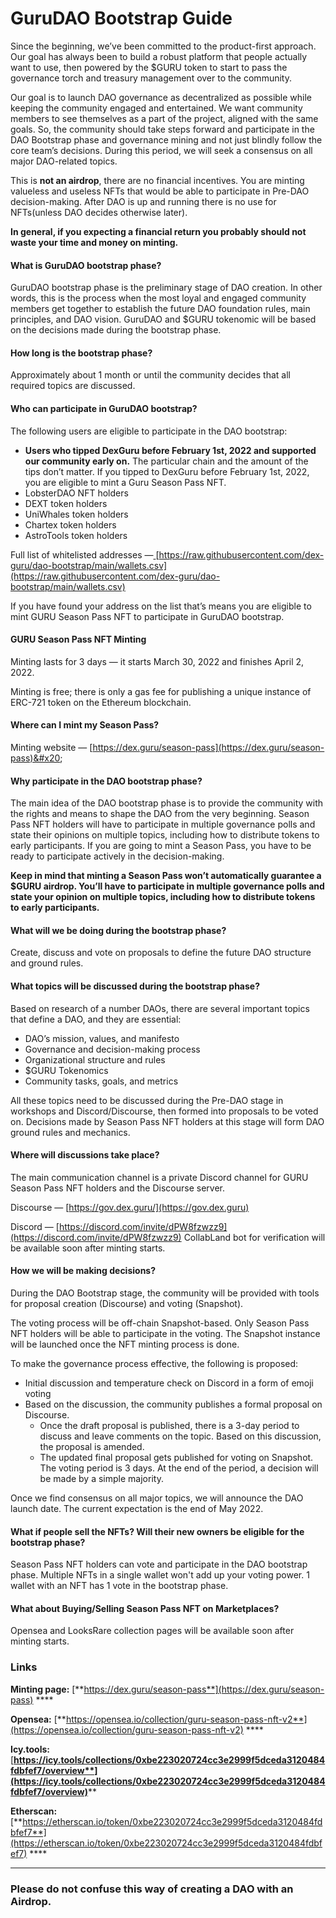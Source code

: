 # GuruDAO Bootstrap Guide

Since the beginning, we’ve been committed to the product-first approach. Our goal has always been to build a robust platform that people actually want to use, then powered by the $GURU token to start to pass the governance torch and treasury management over to the community.

Our goal is to launch DAO governance as decentralized as possible while keeping the community engaged and entertained. We want community members to see themselves as a part of the project, aligned with the same goals. So, the community should take steps forward and participate in the DAO Bootstrap phase and governance mining and not just blindly follow the core team’s decisions. During this period, we will seek a consensus on all major DAO-related topics.&#x20;

This is **not an airdrop**, there are no financial incentives. You are minting valueless and useless NFTs that would be able to participate in Pre-DAO decision-making. After DAO is up and running there is no use for NFTs(unless DAO decides otherwise later).

**In general, if you expecting a financial return you probably should not waste your time and money on minting.**

#### What is GuruDAO bootstrap phase?

GuruDAO bootstrap phase is the preliminary stage of DAO creation. In other words, this is the process when the most loyal and engaged community members get together to establish the future DAO foundation rules, main principles, and DAO vision. GuruDAO and $GURU tokenomic will be based on the decisions made during the bootstrap phase.

#### How long is the bootstrap phase?

Approximately about 1 month or until the community decides that all required topics are discussed.

#### **Who can participate in GuruDAO bootstrap?**

The following users are eligible to participate in the DAO bootstrap:

* **Users who tipped DexGuru before February 1st, 2022 and supported our community early on.** The particular chain and the amount of the tips don’t matter. If you tipped to DexGuru before February 1st, 2022, you are eligible to mint a Guru Season Pass NFT.
* LobsterDAO NFT holders
* DEXT token holders
* UniWhales token holders
* Chartex token holders
* AstroTools token holders

Full list of whitelisted addresses —[ ](https://github.com/dex-guru/dao-bootstrap)[https://raw.githubusercontent.com/dex-guru/dao-bootstrap/main/wallets.csv](https://raw.githubusercontent.com/dex-guru/dao-bootstrap/main/wallets.csv)

If you have found your address on the list that’s means you are eligible to mint GURU Season Pass NFT to participate in GuruDAO bootstrap.&#x20;

#### **GURU Season Pass NFT Minting**

Minting lasts for 3 days — it starts March 30, 2022 and finishes April 2, 2022.&#x20;

Minting is free; there is only a gas fee for publishing a unique instance of ERC-721 token on the Ethereum blockchain.

#### Where can I mint my Season Pass?

Minting website —  [https://dex.guru/season-pass](https://dex.guru/season-pass)&#x20;

#### **Why participate in the DAO bootstrap phase?**

The main idea of the DAO bootstrap phase is to provide the community with the rights and means to shape the DAO from the very beginning. Season Pass NFT holders will have to participate in multiple governance polls and state their opinions on multiple topics, including how to distribute tokens to early participants. If you are going to mint a Season Pass, you have to be ready to participate actively in the decision-making.

**Keep in mind that minting a Season Pass won’t automatically guarantee a $GURU airdrop. You’ll have to participate in multiple governance polls and state your opinion on multiple topics, including how to distribute tokens to early participants.**

#### What will we be doing during the bootstrap phase?

Create, discuss and vote on proposals to define the future DAO structure and ground rules.

#### What topics will be discussed during the bootstrap phase?

Based on research of a number DAOs, there are several important topics that define a DAO, and they are essential:

* DAO’s mission, values, and manifesto
* Governance and decision-making process
* Organizational structure and rules
* $GURU Tokenomics
* Community tasks, goals, and metrics

All these topics need to be discussed during the Pre-DAO stage in workshops and Discord/Discourse, then formed into proposals to be voted on. Decisions made by Season Pass NFT holders at this stage will form DAO ground rules and mechanics.

#### Where will discussions take place?

The main communication channel is a private Discord channel for GURU Season Pass NFT holders and the Discourse server.

Discourse — [https://gov.dex.guru/](https://gov.dex.guru)

Discord —  [https://discord.com/invite/dPW8fzwzz9](https://discord.com/invite/dPW8fzwzz9) CollabLand bot for verification will be available soon after minting starts.

#### How we will be making decisions?

During the DAO Bootstrap stage, the community will be provided with tools for proposal creation (Discourse) and voting (Snapshot).

The voting process will be off-chain Snapshot-based. Only Season Pass NFT holders will be able to participate in the voting. The Snapshot instance will be launched once the NFT minting process is done.

To make the governance process effective, the following is proposed:

* Initial discussion and temperature check on Discord in a form of emoji voting
* Based on the discussion, the community publishes a formal proposal on Discourse.
  * Once the draft proposal is published, there is a 3-day period to discuss and leave comments on the topic. Based on this discussion, the proposal is amended.
  * The updated final proposal gets published for voting on Snapshot. The voting period is 3 days. At the end of the period, a decision will be made by a simple majority.

Once we find consensus on all major topics, we will announce the DAO launch date. The current expectation is the end of May 2022.

#### **What if people sell the NFTs? Will their new owners be eligible for the bootstrap phase?**

Season Pass NFT holders can vote and participate in the DAO bootstrap phase. Multiple NFTs in a single wallet won't add up your voting power. 1 wallet with an NFT has 1 vote in the bootstrap phase.&#x20;

#### What about Buying/Selling Season Pass NFT on Marketplaces?

Opensea and LooksRare collection pages will be available soon after minting starts.&#x20;



### **Links**

**Minting page:** [**https://dex.guru/season-pass**](https://dex.guru/season-pass) ****&#x20;

**Opensea:** [**https://opensea.io/collection/guru-season-pass-nft-v2**](https://opensea.io/collection/guru-season-pass-nft-v2)  **** &#x20;

**Icy.tools:** [**https://icy.tools/collections/0xbe223020724cc3e2999f5dceda3120484fdbfef7/overview**](https://icy.tools/collections/0xbe223020724cc3e2999f5dceda3120484fdbfef7/overview)****

**Etherscan:** [**https://etherscan.io/token/0xbe223020724cc3e2999f5dceda3120484fdbfef7**](https://etherscan.io/token/0xbe223020724cc3e2999f5dceda3120484fdbfef7)  **** &#x20;

****

### **Please do not confuse this way of creating a DAO with an Airdrop.**
